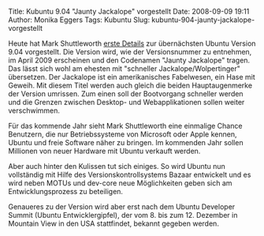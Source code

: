Title: Kubuntu 9.04 "Jaunty Jackalope" vorgestellt
Date: 2008-09-09 19:11
Author: Monika Eggers
Tags: Kubuntu
Slug: kubuntu-904-jaunty-jackalope-vorgestellt

Heute hat Mark Shuttleworth [erste
Details](https://lists.ubuntu.com/archives/ubuntu-devel-announce/2008-September/000481.html "https://lists.ubuntu.com/archives/ubuntu-devel-announce/2008-September/000481.html")
zur übernächsten Ubuntu Version 9.04 vorgestellt. Die Version wird, wie
der Versionsnummer zu entnehmen, im April 2009 erscheinen und den
Codenamen "Jaunty Jackalope" tragen. Das lässt sich wohl am ehesten mit
"schneller Jackalope/Wolpertinger" übersetzen. Der Jackalope ist ein
amerikanisches Fabelwesen, ein Hase mit Geweih. Mit diesem Titel werden
auch gleich die beiden Hauptaugenmerke der Version umrissen. Zum einen
soll der Bootvorgang schneller werden und die Grenzen zwischen Desktop-
und Webapplikationen sollen weiter verschwimmen.

</p>
Für das kommende Jahr sieht Mark Shuttleworth eine einmalige Chance
Benutzern, die nur Betriebssysteme von Microsoft oder Apple kennen,
Ubuntu und freie Software näher zu bringen. Im kommenden Jahr sollen
Millionen von neuer Hardware mit Ubuntu verkauft werden.

</p>
<!--break--><!--break-->

Aber auch hinter den Kulissen tut sich einiges. So wird Ubuntu nun
vollständig mit Hilfe des Versionskontrollsystems Bazaar entwickelt und
es wird neben MOTUs und dev-core neue Möglichkeiten geben sich am
Entwicklungsprozess zu beteiligen.

</p>
Genaueres zu der Version wird aber erst nach dem Ubuntu Developer Summit
(Ubuntu Entwicklergipfel), der vom 8. bis zum 12. Dezember in Mountain
View in den USA stattfindet, bekannt gegeben werden.

</p>


